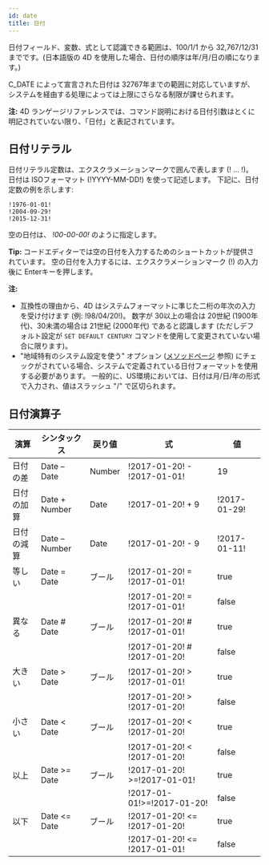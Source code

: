 ```yaml
---
id: date
title: 日付
---
```


日付フィールド、変数、式として認識できる範囲は、100/1/1 から 32,767/12/31 までです。(日本語版の 4D を使用した場合、日付の順序は年/月/日の順になります。)

C_DATE によって宣言された日付は 32767年までの範囲に対応していますが、システムを経由する処理によっては上限にさらなる制限が課せられます。

**注:** 4D ランゲージリファレンスでは、コマンド説明における日付引数はとくに明記されていない限り、「日付」と表記されています。

## 日付リテラル

日付リテラル定数は、エクスクラメーションマークで囲んで表します (! ... !)。 日付は ISOフォーマット (!YYYY-MM-DD!) を使って記述します。 下記に、日付定数の例を示します:

```4d
!1976-01-01!
!2004-09-29!
!2015-12-31!
```

空の日付は、 *!00-00-00!* のように指定します。

**Tip:** コードエディターでは空の日付を入力するためのショートカットが提供されています。 空の日付を入力するには、エクスクラメーションマーク (!)  の入力後に Enterキーを押します。

**注:**

- 互換性の理由から、4D はシステムフォーマットに準じた二桁の年次の入力を受け付けます (例: !98/04/20!)。 数字が 30以上の場合は 20世紀 (1900年代)、30未満の場合は 21世紀 (2000年代) であると認識します (ただしデフォルト設定が `SET DEFAULT CENTURY` コマンドを使用して変更されていない場合に限ります)。
- "地域特有のシステム設定を使う" オプション (<a href="https://doc.4d.com/4Dv18/4D/18/Methods-Page.300-4575690.ja.html">メソッドページ</a> 参照) にチェックがされている場合、システムで定義されている日付フォーマットを使用する必要があります。 一般的に、US環境においては、日付は月/日/年の形式で入力され、値はスラッシュ "/" で区切られます。

## 日付演算子

| 演算    | シンタックス        | 戻り値    | 式                            | 値            |
| ----- | ------------- | ------ | ---------------------------- | ------------ |
| 日付の差  | Date – Date   | Number | !2017-01-20! - !2017-01-01!  | 19           |
| 日付の加算 | Date + Number | Date   | !2017-01-20! + 9             | !2017-01-29! |
| 日付の減算 | Date – Number | Date   | !2017-01-20! - 9             | !2017-01-11! |
| 等しい   | Date = Date   | ブール    | !2017-01-20! = !2017-01-01!  | true         |
|       |               |        | !2017-01-20! = !2017-01-01!  | false        |
| 異なる   | Date # Date   | ブール    | !2017-01-20! # !2017-01-01!  | true         |
|       |               |        | !2017-01-20! # !2017-01-20!  | false        |
| 大きい   | Date > Date   | ブール    | !2017-01-20! > !2017-01-01!  | true         |
|       |               |        | !2017-01-20! > !2017-01-20!  | false        |
| 小さい   | Date < Date   | ブール    | !2017-01-20! < !2017-01-20!  | true         |
|       |               |        | !2017-01-20! < !2017-01-20!  | false        |
| 以上    | Date >= Date  | ブール    | !2017-01-20! >=!2017-01-01!  | true         |
|       |               |        | !2017-01-01!>=!2017-01-20!   | false        |
| 以下    | Date <= Date  | ブール    | !2017-01-20! <= !2017-01-20! | true         |
|       |               |        | !2017-01-20! <= !2017-01-01! | false        |
